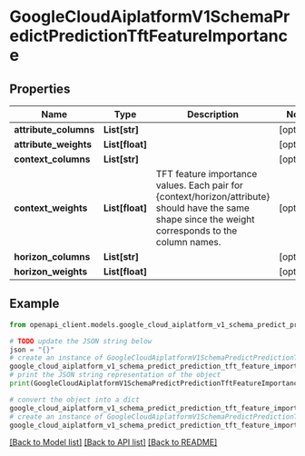 # GoogleCloudAiplatformV1SchemaPredictPredictionTftFeatureImportance


## Properties

Name | Type | Description | Notes
------------ | ------------- | ------------- | -------------
**attribute_columns** | **List[str]** |  | [optional] 
**attribute_weights** | **List[float]** |  | [optional] 
**context_columns** | **List[str]** |  | [optional] 
**context_weights** | **List[float]** | TFT feature importance values. Each pair for {context/horizon/attribute} should have the same shape since the weight corresponds to the column names. | [optional] 
**horizon_columns** | **List[str]** |  | [optional] 
**horizon_weights** | **List[float]** |  | [optional] 

## Example

```python
from openapi_client.models.google_cloud_aiplatform_v1_schema_predict_prediction_tft_feature_importance import GoogleCloudAiplatformV1SchemaPredictPredictionTftFeatureImportance

# TODO update the JSON string below
json = "{}"
# create an instance of GoogleCloudAiplatformV1SchemaPredictPredictionTftFeatureImportance from a JSON string
google_cloud_aiplatform_v1_schema_predict_prediction_tft_feature_importance_instance = GoogleCloudAiplatformV1SchemaPredictPredictionTftFeatureImportance.from_json(json)
# print the JSON string representation of the object
print(GoogleCloudAiplatformV1SchemaPredictPredictionTftFeatureImportance.to_json())

# convert the object into a dict
google_cloud_aiplatform_v1_schema_predict_prediction_tft_feature_importance_dict = google_cloud_aiplatform_v1_schema_predict_prediction_tft_feature_importance_instance.to_dict()
# create an instance of GoogleCloudAiplatformV1SchemaPredictPredictionTftFeatureImportance from a dict
google_cloud_aiplatform_v1_schema_predict_prediction_tft_feature_importance_from_dict = GoogleCloudAiplatformV1SchemaPredictPredictionTftFeatureImportance.from_dict(google_cloud_aiplatform_v1_schema_predict_prediction_tft_feature_importance_dict)
```
[[Back to Model list]](../README.md#documentation-for-models) [[Back to API list]](../README.md#documentation-for-api-endpoints) [[Back to README]](../README.md)


